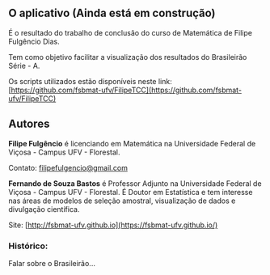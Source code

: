 ## O aplicativo (Ainda está em construção)

É o resultado do trabalho de conclusão do curso de Matemática de Filipe Fulgêncio Dias. 

Tem como objetivo facilitar a visualização dos resultados do Brasileirão Série - A.

Os scripts utilizados estão disponíveis neste link: [https://github.com/fsbmat-ufv/FilipeTCC](https://github.com/fsbmat-ufv/FilipeTCC)


## Autores

**Filipe Fulgêncio** é licenciando em Matemática na Universidade Federal de Viçosa - Campus UFV - Florestal. 

Contato: filipefulgencio@gmail.com

**Fernando de Souza Bastos** é Professor Adjunto na Universidade Federal de Viçosa - Campus UFV - Florestal. É Doutor em Estatística e tem interesse nas áreas de modelos de seleção amostral, 
visualização de dados e divulgação científica.

Site: [http://fsbmat-ufv.github.io](https://fsbmat-ufv.github.io/)

### Histórico:

Falar sobre o Brasileirão...